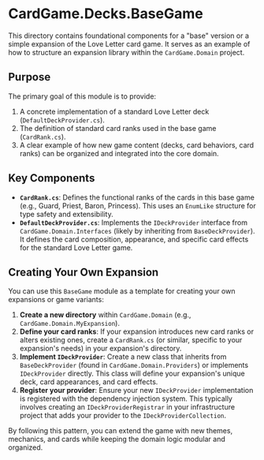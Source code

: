 # CardGame.Decks.BaseGame

This directory contains foundational components for a "base" version or a simple expansion of the Love Letter card game. It serves as an example of how to structure an expansion library within the `CardGame.Domain` project.

## Purpose

The primary goal of this module is to provide:
1.  A concrete implementation of a standard Love Letter deck (`DefaultDeckProvider.cs`).
2.  The definition of standard card ranks used in the base game (`CardRank.cs`).
3.  A clear example of how new game content (decks, card behaviors, card ranks) can be organized and integrated into the core domain.

## Key Components

*   **`CardRank.cs`**: Defines the functional ranks of the cards in this base game (e.g., Guard, Priest, Baron, Princess). This uses an `EnumLike` structure for type safety and extensibility.
*   **`DefaultDeckProvider.cs`**: Implements the `IDeckProvider` interface from `CardGame.Domain.Interfaces` (likely by inheriting from `BaseDeckProvider`). It defines the card composition, appearance, and specific card effects for the standard Love Letter game.

## Creating Your Own Expansion

You can use this `BaseGame` module as a template for creating your own expansions or game variants:

1.  **Create a new directory** within `CardGame.Domain` (e.g., `CardGame.Domain.MyExpansion`).
2.  **Define your card ranks**: If your expansion introduces new card ranks or alters existing ones, create a `CardRank.cs` (or similar, specific to your expansion's needs) in your expansion's directory.
3.  **Implement `IDeckProvider`**: Create a new class that inherits from `BaseDeckProvider` (found in `CardGame.Domain.Providers`) or implements `IDeckProvider` directly. This class will define your expansion's unique deck, card appearances, and card effects.
4.  **Register your provider**: Ensure your new `IDeckProvider` implementation is registered with the dependency injection system. This typically involves creating an `IDeckProviderRegistrar` in your infrastructure project that adds your provider to the `IDeckProviderCollection`.

By following this pattern, you can extend the game with new themes, mechanics, and cards while keeping the domain logic modular and organized.